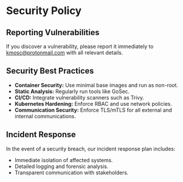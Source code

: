 # Security Policy

## Reporting Vulnerabilities
If you discover a vulnerability, please report it immediately to [kmosc@protonmail.com](mailto:kmosc@protonmail.com) with all relevant details.

## Security Best Practices
- **Container Security:** Use minimal base images and run as non-root.
- **Static Analysis:** Regularly run tools like GoSec.
- **CI/CD:** Integrate vulnerability scanners such as Trivy.
- **Kubernetes Hardening:** Enforce RBAC and use network policies.
- **Communication Security:** Enforce TLS/mTLS for all external and internal communications.

## Incident Response
In the event of a security breach, our incident response plan includes:
- Immediate isolation of affected systems.
- Detailed logging and forensic analysis.
- Transparent communication with stakeholders.
